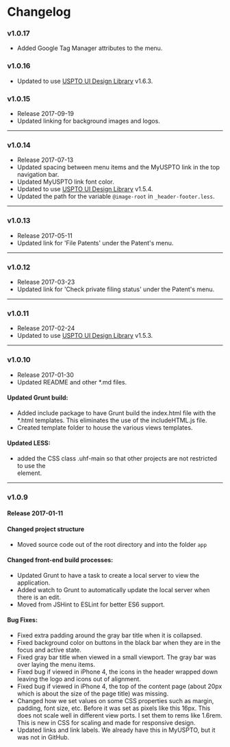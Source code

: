 Changelog
=========
### v1.0.17
* Added Google Tag Manager attributes to the menu.

### v1.0.16
* Updated to use [USPTO UI Design Library](http://uspto.github.io/designpatterns/index.html) v1.6.3.

### v1.0.15
* Release 2017-09-19
* Updated linking for background images and logos.

-----
### v1.0.14
* Release 2017-07-13
* Updated spacing between menu items and the MyUSPTO link in the top navigation bar.
* Updated MyUSPTO link font color.
* Updated to use [USPTO UI Design Library](http://uspto.github.io/designpatterns/index.html) v1.5.4.
* Updated the path for the variable `@image-root` in `_header-footer.less`.

-----
### v1.0.13
* Release 2017-05-11
* Updated link for 'File Patents' under the Patent's menu.

-----
### v1.0.12
* Release 2017-03-23
* Updated link for 'Check private filing status' under the Patent's menu.

-----
### v1.0.11
* Release 2017-02-24
* Updated to use [USPTO UI Design Library](http://uspto.github.io/designpatterns/index.html) v1.5.3.

-----
### v1.0.10 

* Release 2017-01-30
* Updated README and other *.md files.

#### Updated Grunt build:  
* Added include package to have Grunt build the index.html file with the *.html templates.  This eliminates the use of the includeHTML.js file.  
* Created template folder to house the various views templates.

#### Updated LESS: 
* added the CSS class .uhf-main so that other projects are not restricted to use the <main> element.

-----
### v1.0.9 

#### Release 2017-01-11
#### Changed project structure
* Moved source code out of the root directory and into the folder `app`


#### Changed front-end build processes:
* Updated Grunt to have a task to create a local server to view the application.
* Added watch to Grunt to automatically update the local server when there is an edit.
* Moved from JSHint to ESLint for better ES6 support.


#### Bug Fixes:
* Fixed extra padding around the gray bar title when it is collapsed.
* Fixed background color on buttons in the black bar when they are in the focus and active state.
* Fixed gray bar title when viewed in a small viewport.  The gray bar was over laying the menu items.
* Fixed bug if viewed in iPhone 4, the icons in the header wrapped down leaving the logo and icons out of alignment.
* Fixed bug if viewed in iPhone 4, the top of the content page (about 20px which is about the size of the page title) was missing.
* Changed how we set values on some CSS properties such as margin, padding, font size, etc.  Before it was set as pixels like this 16px.  This does not scale well in different view ports.  I set them to rems  like 1.6rem.  This is new in CSS for scaling and made for responsive design.
* Updated links and link labels.  We already have this in MyUSPTO, but it was not in GitHub.
